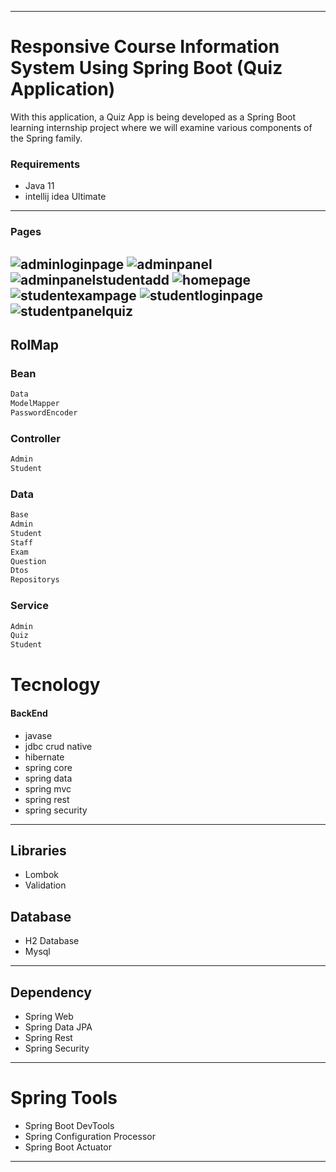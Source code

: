 
---
# Responsive Course Information System Using Spring Boot (Quiz Application)
With this application, a Quiz App is being developed as a Spring Boot learning internship project where we will examine various components of the Spring family.

### Requirements
* Java 11
* intellij idea Ultimate
---

### Pages
![adminloginpage](https://github.com/mrtark/QuizAppSpring/assets/62309785/c4b081b0-e83c-49ba-b408-cef381580093)
![adminpanel](https://github.com/mrtark/QuizAppSpring/assets/62309785/1c66c776-b76f-48bb-a126-79fd56cee2c7)
![adminpanelstudentadd](https://github.com/mrtark/QuizAppSpring/assets/62309785/d6e4ce26-4516-4d3b-af47-9107aad638b8)
![homepage](https://github.com/mrtark/QuizAppSpring/assets/62309785/7addc155-3f36-4f5f-a78a-c4a01908bc13)
![studentexampage](https://github.com/mrtark/QuizAppSpring/assets/62309785/8f63916d-126d-46c7-98a9-5fe81476e75d)
![studentloginpage](https://github.com/mrtark/QuizAppSpring/assets/62309785/410568d0-6b30-4c0a-bcc2-8baf52eb32ba)
![studentpanelquiz](https://github.com/mrtark/QuizAppSpring/assets/62309785/bf63d6c6-0185-4fd0-bbdb-236e99b962e7)
---
## RolMap
### Bean
```sh
Data
ModelMapper
PasswordEncoder
```
### Controller
```sh
Admin
Student
```

### Data
```sh
Base
Admin
Student
Staff
Exam
Question
Dtos
Repositorys
```
### Service
```sh
Admin
Quiz
Student
```
# Tecnology
#### BackEnd
* javase
* jdbc crud native
* hibernate
* spring core
* spring data
* spring mvc
* spring rest
* spring security
---

## Libraries
* Lombok
* Validation

## Database
* H2 Database
* Mysql
---
## Dependency
* Spring Web
* Spring Data JPA
* Spring Rest
* Spring Security
---
# Spring Tools
* Spring Boot DevTools
* Spring Configuration Processor
* Spring Boot Actuator
---

